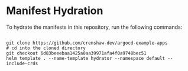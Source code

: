 
# Manifest Hydration

To hydrate the manifests in this repository, run the following commands:

```shell

git clone https://github.com/crenshaw-dev/argocd-example-apps
# cd into the cloned directory
git checkout 6d83beeebaa1425a0aa39971afa4f0a9748bec51
helm template . --name-template hydrator --namespace default --include-crds
```